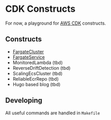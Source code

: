 CDK Constructs
==============


For now, a playground for [AWS CDK](https://awslabs.github.io/aws-cdk/) constructs. 

## Constructs

* [FargateCluster](https://github.com/pgarbe/cdk-constructs/blob/master/packages/fargate/README.md#FargateCluster)
* [FargateService](https://github.com/pgarbe/cdk-constructs/blob/master/packages/fargate/README.md#FargateService)
* MonitoredLambda (tbd)
* ReverseDriftDetection (tbd)
* ScalingEcsCluster (tbd)
* ReliableEcrRepo (tbd)
* Hugo based blog (tbd)

## Developing
All useful commands are handled in `Makefile`

